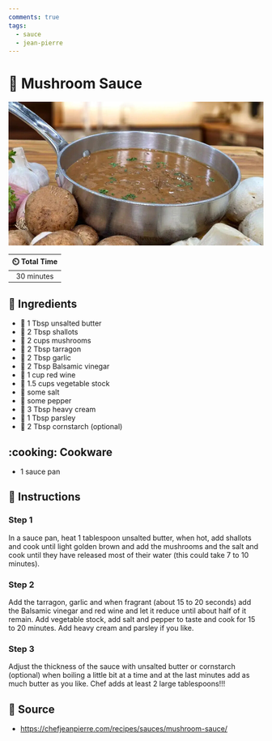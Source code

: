 ```yaml
---
comments: true
tags:
  - sauce
  - jean-pierre
---
```

# :mushroom: Mushroom Sauce

![Mushroom Sauce](../assets/images/mushroom-sauce.jpg)

| :timer_clock: Total Time |
|:-----------------------: |
| 30 minutes |

## :salt: Ingredients

- :butter: 1 Tbsp unsalted butter
- :onion: 2 Tbsp shallots
- :mushroom: 2 cups mushrooms
- :herb: 2 Tbsp tarragon
- :garlic: 2 Tbsp garlic
- :sake: 2 Tbsp Balsamic vinegar
- :wine_glass: 1 cup red wine
- :stew: 1.5 cups vegetable stock
- :salt: some salt
- :salt: some pepper
- :icecream: 3 Tbsp heavy cream
- :herb: 1 Tbsp parsley
- :corn: 2 Tbsp cornstarch (optional)

## :cooking: Cookware

- 1 sauce pan

## :pencil: Instructions

### Step 1

In a sauce pan, heat 1 tablespoon unsalted butter, when hot, add shallots and cook until light golden brown and add the
mushrooms and the salt and cook until they have released most of their water (this could take 7 to 10 minutes).

### Step 2

Add the tarragon, garlic and when fragrant (about 15 to 20 seconds) add the Balsamic vinegar and red wine and let it
reduce until about half of it remain. Add vegetable stock, add salt and pepper to taste and cook for 15 to 20 minutes.
Add heavy cream and parsley if you like.

### Step 3

Adjust the thickness of the sauce with unsalted butter or cornstarch (optional) when boiling a little bit at a time and
at the last minutes add as much butter as you like. Chef adds at least 2 large tablespoons!!!

## :link: Source

- <https://chefjeanpierre.com/recipes/sauces/mushroom-sauce/>
